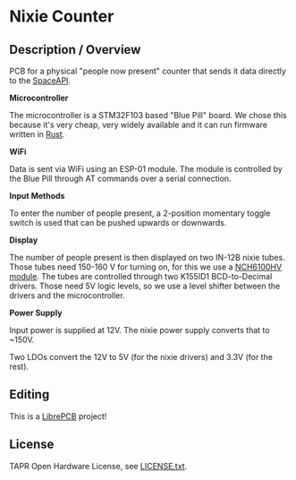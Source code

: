 # Nixie Counter

## Description / Overview

PCB for a physical "people now present" counter that sends it data directly to
the [SpaceAPI](https://spaceapi.io/).

**Microcontroller**

The microcontroller is a STM32F103 based "Blue Pill" board. We chose this
because it's very cheap, very widely available and it can run firmware written
in [Rust](https://www.rust-lang.org/).

**WiFi**

Data is sent via WiFi using an ESP-01 module. The module is controlled by the
Blue Pill through AT commands over a serial connection.

**Input Methods**

To enter the number of people present, a 2-position momentary toggle switch is
used that can be pushed upwards or downwards.

**Display**

The number of people present is then displayed on two IN-12B nixie tubes. Those
tubes need 150-160 V for turning on, for this we use a [NCH6100HV
module](https://www.nixie.ai/nch6100hv/). The tubes are controlled through two
K155ID1 BCD-to-Decimal drivers. Those need 5V logic levels, so we use a level
shifter between the drivers and the microcontroller.

**Power Supply**

Input power is supplied at 12V. The nixie power supply converts that to ~150V.

Two LDOs convert the 12V to 5V (for the nixie drivers) and 3.3V (for the rest).

## Editing

This is a [LibrePCB](https://librepcb.org) project!

## License

TAPR Open Hardware License, see [LICENSE.txt](LICENSE.txt).
